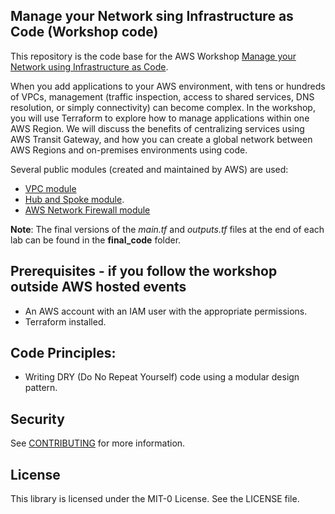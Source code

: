 ## Manage your Network sing Infrastructure as Code (Workshop code)

This repository is the code base for the AWS Workshop [Manage your Network using Infrastructure as Code](https://catalog.workshops.aws/manage-network-using-iac/en-US). 

When you add applications to your AWS environment, with tens or hundreds of VPCs, management (traffic inspection, access to shared services, DNS resolution, or simply connectivity) can become complex. In the workshop, you will use Terraform to explore how to manage applications within one AWS Region. We will discuss the benefits of centralizing services using AWS Transit Gateway, and how you can create a global network between AWS Regions and on-premises environments using code.

Several public modules (created and maintained by AWS) are used: 

* [VPC module](https://registry.terraform.io/modules/aws-ia/vpc/aws/latest)
* [Hub and Spoke module](https://registry.terraform.io/modules/aws-ia/network-hubandspoke/aws/latest).
* [AWS Network Firewall module](https://registry.terraform.io/modules/aws-ia/networkfirewall/aws/latest) 

**Note**: The final versions of the *main.tf* and *outputs.tf* files at the end of each lab can be found in the **final_code** folder.

## Prerequisites - if you follow the workshop outside AWS hosted events
* An AWS account with an IAM user with the appropriate permissions.
* Terraform installed.

## Code Principles:
* Writing DRY (Do No Repeat Yourself) code using a modular design pattern.

## Security

See [CONTRIBUTING](CONTRIBUTING.md#security-issue-notifications) for more information.

## License

This library is licensed under the MIT-0 License. See the LICENSE file.